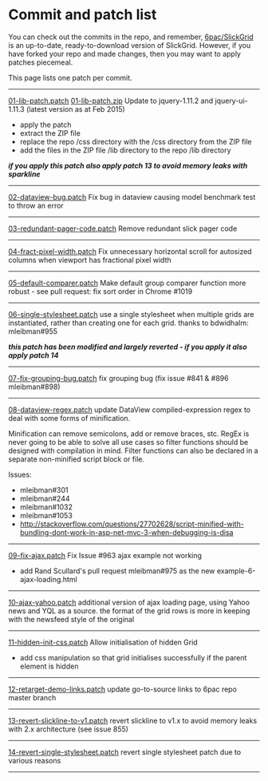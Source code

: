 # Commit and patch list

You can check out the commits in the repo, and remember, [6pac/SlickGrid](https://github.com/6pac/SlickGrid) is an up-to-date, ready-to-download version of SlickGrid.
However, if you have forked your repo and made changes, then you may want to apply patches piecemeal.

This page lists one patch per commit.
***
<a href="01-lib-patch.patch" target="_blank">01-lib-patch.patch</a> <a href="01-lib-patch.zip" target="_blank">01-lib-patch.zip</a>
Update to jquery-1.11.2 and jquery-ui-1.11.3 (latest version as at Feb 2015)
- apply the patch
- extract the ZIP file
- replace the repo /css directory with the /css directory from the ZIP file
- add the files in the ZIP file /lib directory to the repo /lib directory 

_**if you apply this patch also apply patch 13 to avoid memory leaks with sparkline**_
***
<a href="02-dataview-bug.patch" target="_blank">02-dataview-bug.patch</a> Fix bug in dataview causing model benchmark test to throw an error
***
<a href="03-redundant-pager-code.patch" target="_blank">03-redundant-pager-code.patch</a> Remove redundant slick pager code
***
<a href="04-fract-pixel-width.patch" target="_blank">04-fract-pixel-width.patch</a> Fix unnecessary horizontal scroll for autosized columns when viewport has fractional pixel width
***
<a href="05-default-comparer.patch" target="_blank">05-default-comparer.patch</a> Make default group comparer function more robust - see pull request: fix sort order in Chrome #1019
***
<a href="06-single-stylesheet.patch" target="_blank">06-single-stylesheet.patch</a> use a single stylesheet when multiple grids are instantiated, rather than creating one for each grid. thanks to bdwidhalm: mleibman#955

_**this patch has been modified and largely reverted - if you apply it also apply patch 14**_
***
<a href="07-fix-grouping-bug.patch" target="_blank">07-fix-grouping-bug.patch</a> fix grouping bug (fix issue #841 & #896 mleibman#898)
***
<a href="08-dataview-regex.patch" target="_blank">08-dataview-regex.patch</a> update DataView compiled-expression regex to deal with some forms of minification.

Minification can remove semicolons, add or remove braces, stc. RegEx is never going to be able to solve all use cases so filter functions should be designed with compilation in mind.
Filter functions can also be declared in a separate non-minified script block or file.

Issues:
- mleibman#301
- mleibman#244
- mleibman#1032
- mleibman#1053
- http://stackoverflow.com/questions/27702628/script-minified-with-bundling-dont-work-in-asp-net-mvc-3-when-debugging-is-disa

***
<a href="09-fix-ajax.patch" target="_blank">09-fix-ajax.patch</a> Fix Issue #963 ajax example not working
- add Rand Scullard's pull request mleibman#975 as the new example-6-ajax-loading.html

***
<a href="10-ajax-yahoo.patch" target="_blank">10-ajax-yahoo.patch</a> additional version of ajax loading page, using Yahoo news and YQL as a source. the format of the grid rows is more in keeping with the newsfeed style of the original
***
<a href="11-hidden-init-css.patch" target="_blank">11-hidden-init-css.patch</a> Allow initialisation of hidden Grid
- add css manipulation so that grid initialises successfully if the parent element is hidden

***
<a href="12-retarget-demo-links.patch" target="_blank">12-retarget-demo-links.patch</a> update go-to-source links to 6pac repo master branch
***
<a href="13-revert-slickline-to-v1.patch" target="_blank">13-revert-slickline-to-v1.patch</a> revert slickline to v1.x to avoid memory leaks with 2.x architecture (see issue 855)
***
<a href="14-revert-single-stylesheet.patch" target="_blank">14-revert-single-stylesheet.patch</a> revert single stylesheet patch due to various reasons
***

